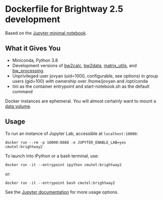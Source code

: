 # Dockerfile for Brightway 2.5 development

Based on the [Jupyter minimal notebook](https://github.com/jupyter/docker-stacks/tree/master/minimal-notebook).

## What it Gives You

* Miniconda, Python 3.8
* Development versions of [bw2calc](https://github.com/brightway-lca/brightway2-calc), [bw2data](https://github.com/brightway-lca/brightway2-data), [matrix_utils](https://github.com/brightway-lca/matrix_utils), and [bw_processing](https://github.com/brightway-lca/bw_processing).
* Unprivileged user jovyan (uid=1000, configurable, see options) in group users (gid=100) with ownership over /home/jovyan and /opt/conda
* tini as the container entrypoint and start-notebook.sh as the default command

Docker instances are ephemeral. You will almost certainly want to mount a [data volume](https://docs.docker.com/storage/volumes/).

## Usage

To run an instance of Jupyter Lab, accessible at `localhost:10000`:

    docker run --rm -p 10000:8888 -e JUPYTER_ENABLE_LAB=yes cmutel:brightway2

To launch into iPython or a bash terminal, use:

    docker run -it --entrypoint ipython cmutel:brightway2

or:

    docker run -it --entrypoint bash cmutel:brightway2

See the [Jupyter documentation](https://github.com/jupyter/docker-stacks) for more usage options.
